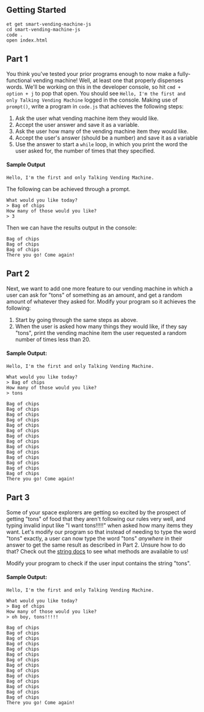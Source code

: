 ## Getting Started

```no-highlight
et get smart-vending-machine-js
cd smart-vending-machine-js
code .
open index.html
```

## Part 1

You think you've tested your prior programs enough to now make a fully-functional vending machine! Well, at least one that properly dispenses words. We'll be working on this in the developer console, so hit `cmd + option + j` to pop that open. You should see `Hello, I'm the first and only Talking Vending Machine` logged in the console. Making use of `prompt()`, write a program in `code.js` that achieves the following steps:

1. Ask the user what vending machine item they would like.
2. Accept the user answer and save it as a variable.
3. Ask the user how many of the vending machine item they would like.
4. Accept the user's answer (should be a number) and save it as a variable
5. Use the answer to start a `while` loop, in which you print the word the user asked for, the number of times that they specified.

#### Sample Output

```no-highlight
Hello, I'm the first and only Talking Vending Machine.
```

The following can be achieved through a prompt.

```no-highlight
What would you like today?
> Bag of chips
How many of those would you like?
> 3
```

Then we can have the results output in the console:

```no-highlight
Bag of chips
Bag of chips
Bag of chips
There you go! Come again!
```

## Part 2

Next, we want to add one more feature to our vending machine in which a user can ask for "tons" of something as an amount, and get a random amount of whatever they asked for. Modify your program so it achieves the following:

1. Start by going through the same steps as above.
2. When the user is asked how many things they would like, if they say "tons", print the vending machine item the user requested a random number of times less than 20.

#### Sample Output:

```no-highlight
Hello, I'm the first and only Talking Vending Machine.
```

```no-highlight
What would you like today?
> Bag of chips
How many of those would you like?
> tons
```

```no-highlight
Bag of chips
Bag of chips
Bag of chips
Bag of chips
Bag of chips
Bag of chips
Bag of chips
Bag of chips
Bag of chips
Bag of chips
Bag of chips
Bag of chips
Bag of chips
Bag of chips
There you go! Come again!
```

## Part 3

Some of your space explorers are getting so excited by the prospect of getting "tons" of food that they aren't following our rules very well, and typing invalid input like "I want tons!!!!!" when asked how many items they want. Let's modify our program so that instead of needing to type the word "tons" exactly, a user can now type the word "tons" _anywhere_ in their answer to get the same result as described in Part 2. Unsure how to do that? Check out the <a href="https://developer.mozilla.org/en-US/docs/Web/JavaScript/Reference/Global_Objects/String">string docs</a> to see what methods are available to us!

Modify your program to check if the user input contains the string "tons".

#### Sample Output:

```no-highlight
Hello, I'm the first and only Talking Vending Machine.
```

```no-highlight
What would you like today?
> Bag of chips
How many of those would you like?
> oh boy, tons!!!!!
```

```no-highlight
Bag of chips
Bag of chips
Bag of chips
Bag of chips
Bag of chips
Bag of chips
Bag of chips
Bag of chips
Bag of chips
Bag of chips
Bag of chips
Bag of chips
Bag of chips
Bag of chips
There you go! Come again!
```
